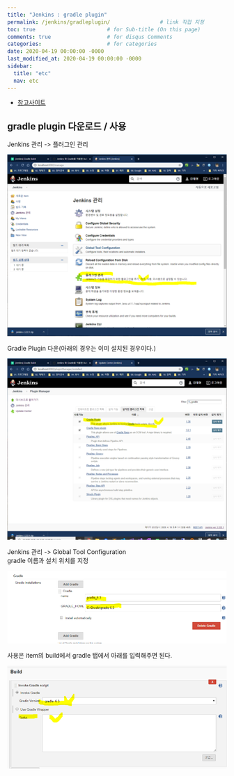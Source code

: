 ```yaml
---
title: "Jenkins : gradle plugin"
permalink: /jenkins/gradleplugin/                # link 직접 지정
toc: true                       # for Sub-title (On this page)
comments: true                  # for disqus Comments
categories:                     # for categories
date: 2020-04-19 00:00:00 -0000
last_modified_at: 2020-04-19 00:00:00 -0000
sidebar:
  title: "etc"
  nav: etc
---
```


* [참고사이트](https://hreeman.tistory.com/m/135)

## gradle plugin 다운로드 / 사용

Jenkins 관리 -> 플러그인 관리 

![](/file/image/jenkins-gradle-plugin-01.png)

Gradle Plugin 다운(아래의 경우는 이미 설치된 경우이다.)

![](/file/image/jenkins-gradle-plugin-02.png)

Jenkins 관리 -> Global Tool Configuration<br>
gradle 이름과 설치 위치를 지정<br>

![](/file/image/jenkins-gradle-plugin-03.png)

사용은 item의 build에서 gradle 탭에서 아래를 입력해주면 된다.

![](/file/image/jenkins-gradle-plugin-04.png)